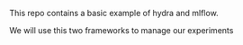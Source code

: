 This repo contains a basic example of hydra and mlflow.

We will use this two frameworks to manage our experiments


